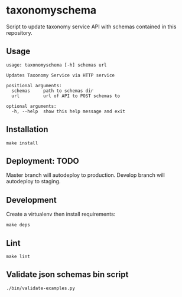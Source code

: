 # taxonomyschema

Script to update taxonomy service API with schemas contained in this repository.



## Usage
```
usage: taxonomyschema [-h] schemas url

Updates Taxonomy Service via HTTP service

positional arguments:
  schemas     path to schemas dir
  url         url of API to POST schemas to

optional arguments:
  -h, --help  show this help message and exit
 ```

## Installation
```
make install
```

## Deployment: TODO
Master branch will autodeploy to production.
Develop branch will autodeploy to staging.

## Development
Create a virtualenv then install requirements:
```
make deps
```

## Lint
```
make lint
```

## Validate json schemas bin script
```
./bin/validate-examples.py
```
